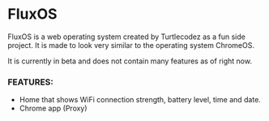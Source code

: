 # FluxOS 

FluxOS is a web operating system created by Turtlecodez as a fun side project.
It is made to look very similar to the operating system ChromeOS.

It is currently in beta and does not contain many features as of right now.

### FEATURES:
- Home that shows WiFi connection strength, battery level, time and date.
- Chrome app (Proxy)
